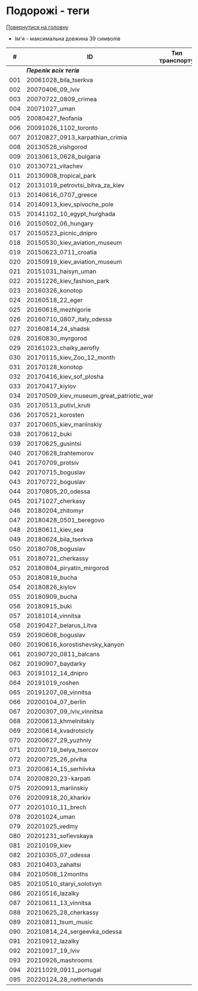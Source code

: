 # Подорожі - теги

[Повернутися на головну](../../Requirements/Requirements.md)

* Ім'я - максимальна довжина 39 символів

<table data-full-width="true"><thead><tr><th width="89">#</th><th width="249">ID</th><th width="144" data-type="select" data-multiple>Тип транспорту</th><th data-type="select" data-multiple>Природа</th><th data-type="select" data-multiple>Визначна пам'ятка</th><th data-type="select" data-multiple>Варто відвідати</th></tr></thead><tbody><tr><td></td><td><em><strong>Перелік всіх тегів</strong></em></td><td></td><td></td><td></td><td></td></tr><tr><td>001</td><td>20061028_bila_tserkva</td><td></td><td></td><td></td><td></td></tr><tr><td>002</td><td>20070406_09_lviv</td><td></td><td></td><td></td><td></td></tr><tr><td>003</td><td>20070722_0809_crimea</td><td></td><td></td><td></td><td></td></tr><tr><td>004</td><td>20071027_uman</td><td></td><td></td><td></td><td></td></tr><tr><td>005</td><td>20080427_feofania</td><td></td><td></td><td></td><td></td></tr><tr><td>006</td><td>20091026_1102_toronto</td><td></td><td></td><td></td><td></td></tr><tr><td>007</td><td>20120827_0913_karpathian_crimia</td><td></td><td></td><td></td><td></td></tr><tr><td>008</td><td>20130526_vishgorod</td><td></td><td></td><td></td><td></td></tr><tr><td>009</td><td>20130613_0628_bulgaria</td><td></td><td></td><td></td><td></td></tr><tr><td>010</td><td>20130721_vitachev</td><td></td><td></td><td></td><td></td></tr><tr><td>011</td><td>20130908_tropical_park</td><td></td><td></td><td></td><td></td></tr><tr><td>012</td><td>20131019_petrovtsi_bitva_za_kiev</td><td></td><td></td><td></td><td></td></tr><tr><td>013</td><td>20140616_0707_greece</td><td></td><td></td><td></td><td></td></tr><tr><td>014</td><td>20140913_kiev_spivoche_pole</td><td></td><td></td><td></td><td></td></tr><tr><td>015</td><td>20141102_10_egypt_hurghada</td><td></td><td></td><td></td><td></td></tr><tr><td>016</td><td>20150502_06_hungary</td><td></td><td></td><td></td><td></td></tr><tr><td>017</td><td>20150523_picnic_dnipro</td><td></td><td></td><td></td><td></td></tr><tr><td>018</td><td>20150530_kiev_aviation_museum</td><td></td><td></td><td></td><td></td></tr><tr><td>019</td><td>20150623_0711_croatia</td><td></td><td></td><td></td><td></td></tr><tr><td>020</td><td>20150919_kiev_aviation_museum</td><td></td><td></td><td></td><td></td></tr><tr><td>021</td><td>20151031_haisyn_uman</td><td></td><td></td><td></td><td></td></tr><tr><td>022</td><td>20151226_kiev_fashion_park</td><td></td><td></td><td></td><td></td></tr><tr><td>023</td><td>20160326_konotop</td><td></td><td></td><td></td><td></td></tr><tr><td>024</td><td>20160518_22_eger</td><td></td><td></td><td></td><td></td></tr><tr><td>025</td><td>20160618_mezhigorie</td><td></td><td></td><td></td><td></td></tr><tr><td>026</td><td>20160710_0807_italy_odessa</td><td></td><td></td><td></td><td></td></tr><tr><td>027</td><td>20160814_24_shadsk</td><td></td><td></td><td></td><td></td></tr><tr><td>028</td><td>20160830_myrgorod</td><td></td><td></td><td></td><td></td></tr><tr><td>029</td><td>20161023_chaiky_aerofly</td><td></td><td></td><td></td><td></td></tr><tr><td>030</td><td>20170115_kiev_Zoo_12_month</td><td></td><td></td><td></td><td></td></tr><tr><td>031</td><td>20170128_konotop</td><td></td><td></td><td></td><td></td></tr><tr><td>032</td><td>20170416_kiev_sof_plosha</td><td></td><td></td><td></td><td></td></tr><tr><td>033</td><td>20170417_kiylov</td><td></td><td></td><td></td><td></td></tr><tr><td>034</td><td>20170509_kiev_museum_great_patriotic_war</td><td></td><td></td><td></td><td></td></tr><tr><td>035</td><td>20170513_putivl_kruti</td><td></td><td></td><td></td><td></td></tr><tr><td>036</td><td>20170521_korosten</td><td></td><td></td><td></td><td></td></tr><tr><td>037</td><td>20170605_kiev_mariinskiy</td><td></td><td></td><td></td><td></td></tr><tr><td>038</td><td>20170612_buki</td><td></td><td></td><td></td><td></td></tr><tr><td>039</td><td>20170625_gusintsi</td><td></td><td></td><td></td><td></td></tr><tr><td>040</td><td>20170628_trahtemorov</td><td></td><td></td><td></td><td></td></tr><tr><td>041</td><td>20170709_protsiv</td><td></td><td></td><td></td><td></td></tr><tr><td>042</td><td>20170715_boguslav</td><td></td><td></td><td></td><td></td></tr><tr><td>043</td><td>20170722_boguslav</td><td></td><td></td><td></td><td></td></tr><tr><td>044</td><td>20170805_20_odessa</td><td></td><td></td><td></td><td></td></tr><tr><td>045</td><td>20171027_cherkasy</td><td></td><td></td><td></td><td></td></tr><tr><td>046</td><td>20180204_zhitomyr</td><td></td><td></td><td></td><td></td></tr><tr><td>047</td><td>20180428_0501_beregovo</td><td></td><td></td><td></td><td></td></tr><tr><td>048</td><td>20180611_kiev_sea</td><td></td><td></td><td></td><td></td></tr><tr><td>049</td><td>20180624_bila_tserkva</td><td></td><td></td><td></td><td></td></tr><tr><td>050</td><td>20180708_boguslav</td><td></td><td></td><td></td><td></td></tr><tr><td>051</td><td>20180721_cherkassy</td><td></td><td></td><td></td><td></td></tr><tr><td>052</td><td>20180804_piryatin_mirgorod</td><td></td><td></td><td></td><td></td></tr><tr><td>053</td><td>20180819_bucha</td><td></td><td></td><td></td><td></td></tr><tr><td>054</td><td>20180826_kiylov</td><td></td><td></td><td></td><td></td></tr><tr><td>055</td><td>20180909_bucha</td><td></td><td></td><td></td><td></td></tr><tr><td>056</td><td>20180915_buki</td><td></td><td></td><td></td><td></td></tr><tr><td>057</td><td>20181014_vinnitsa</td><td></td><td></td><td></td><td></td></tr><tr><td>058</td><td>20190427_belarus_Litva</td><td></td><td></td><td></td><td></td></tr><tr><td>059</td><td>20190608_boguslav</td><td></td><td></td><td></td><td></td></tr><tr><td>060</td><td>20190616_korostishevsky_kanyon</td><td></td><td></td><td></td><td></td></tr><tr><td>061</td><td>20190720_0811_balcans</td><td></td><td></td><td></td><td></td></tr><tr><td>062</td><td>20190907_baydarky</td><td></td><td></td><td></td><td></td></tr><tr><td>063</td><td>20191012_14_dnipro</td><td></td><td></td><td></td><td></td></tr><tr><td>064</td><td>20191019_roshen</td><td></td><td></td><td></td><td></td></tr><tr><td>065</td><td>20191207_08_vinnitsa</td><td></td><td></td><td></td><td></td></tr><tr><td>066</td><td>20200104_07_berlin</td><td></td><td></td><td></td><td></td></tr><tr><td>067</td><td>20200307_09_lviv_vinnitsa</td><td></td><td></td><td></td><td></td></tr><tr><td>068</td><td>20200613_khmelnitskiy</td><td></td><td></td><td></td><td></td></tr><tr><td>069</td><td>20200614_kvadrotsicly</td><td></td><td></td><td></td><td></td></tr><tr><td>070</td><td>20200627_29_yuzhniy</td><td></td><td></td><td></td><td></td></tr><tr><td>071</td><td>20200719_belya_tsercov</td><td></td><td></td><td></td><td></td></tr><tr><td>072</td><td>20200725_26_piviha</td><td></td><td></td><td></td><td></td></tr><tr><td>073</td><td>20200814_15_serhiivka</td><td></td><td></td><td></td><td></td></tr><tr><td>074</td><td>20200820_23-karpati</td><td></td><td></td><td></td><td></td></tr><tr><td>075</td><td>20200913_mariinskiy</td><td></td><td></td><td></td><td></td></tr><tr><td>076</td><td>20200918_20_kharkiv</td><td></td><td></td><td></td><td></td></tr><tr><td>077</td><td>20201010_11_brech</td><td></td><td></td><td></td><td></td></tr><tr><td>078</td><td>20201024_uman</td><td></td><td></td><td></td><td></td></tr><tr><td>079</td><td>20201025_vedmy</td><td></td><td></td><td></td><td></td></tr><tr><td>080</td><td>20201231_sofievskaya</td><td></td><td></td><td></td><td></td></tr><tr><td>081</td><td>20210109_kiev</td><td></td><td></td><td></td><td></td></tr><tr><td>082</td><td>20210305_07_odessa</td><td></td><td></td><td></td><td></td></tr><tr><td>083</td><td>20210403_zahaltsi</td><td></td><td></td><td></td><td></td></tr><tr><td>084</td><td>20210508_12months</td><td></td><td></td><td></td><td></td></tr><tr><td>085</td><td>20210510_staryi_solotvyn</td><td></td><td></td><td></td><td></td></tr><tr><td>086</td><td>20210516_lazalky</td><td></td><td></td><td></td><td></td></tr><tr><td>087</td><td>20210611_13_vinnitsa</td><td></td><td></td><td></td><td></td></tr><tr><td>088</td><td>20210625_28_cherkassy</td><td></td><td></td><td></td><td></td></tr><tr><td>089</td><td>20210811_tsum_music</td><td></td><td></td><td></td><td></td></tr><tr><td>090</td><td>20210814_24_sergeevka_odessa</td><td></td><td></td><td></td><td></td></tr><tr><td>091</td><td>20210912_lazalky</td><td></td><td></td><td></td><td></td></tr><tr><td>092</td><td>20210917_19_lviv</td><td></td><td></td><td></td><td></td></tr><tr><td>093</td><td>20210926_mashrooms</td><td></td><td></td><td></td><td></td></tr><tr><td>094</td><td>20211029_0911_portugal</td><td></td><td></td><td></td><td></td></tr><tr><td>095</td><td>20220124_28_netherlands</td><td></td><td></td><td></td><td></td></tr></tbody></table>
